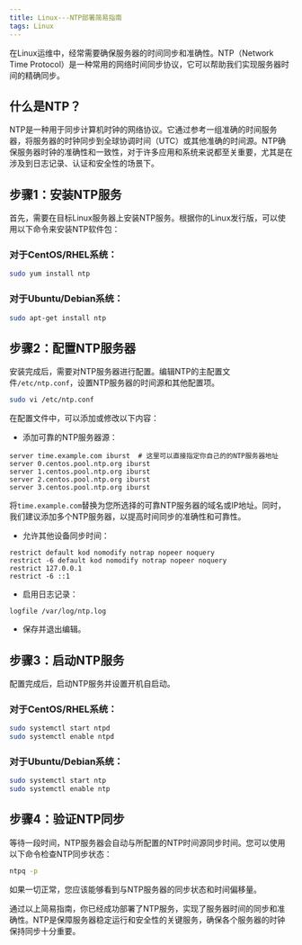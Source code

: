 ```yaml
---
title: Linux---NTP部署简易指南
tags: Linux
---
```


在Linux运维中，经常需要确保服务器的时间同步和准确性。NTP（Network Time Protocol）是一种常用的网络时间同步协议，它可以帮助我们实现服务器时间的精确同步。

## 什么是NTP？

NTP是一种用于同步计算机时钟的网络协议。它通过参考一组准确的时间服务器，将服务器的时钟同步到全球协调时间（UTC）或其他准确的时间源。NTP确保服务器时钟的准确性和一致性，对于许多应用和系统来说都至关重要，尤其是在涉及到日志记录、认证和安全性的场景下。

## 步骤1：安装NTP服务

首先，需要在目标Linux服务器上安装NTP服务。根据你的Linux发行版，可以使用以下命令来安装NTP软件包：

### 对于CentOS/RHEL系统：

```bash
sudo yum install ntp
```

### 对于Ubuntu/Debian系统：

```bash
sudo apt-get install ntp
```

## 步骤2：配置NTP服务器

安装完成后，需要对NTP服务器进行配置。编辑NTP的主配置文件`/etc/ntp.conf`，设置NTP服务器的时间源和其他配置项。

```bash
sudo vi /etc/ntp.conf
```

在配置文件中，可以添加或修改以下内容：

- 添加可靠的NTP服务器源：

```plaintext
server time.example.com iburst  # 这里可以直接指定你自己的的NTP服务器地址
server 0.centos.pool.ntp.org iburst
server 1.centos.pool.ntp.org iburst
server 2.centos.pool.ntp.org iburst
server 3.centos.pool.ntp.org iburst
```

将`time.example.com`替换为您所选择的可靠NTP服务器的域名或IP地址。同时，我们建议添加多个NTP服务器，以提高时间同步的准确性和可靠性。

- 允许其他设备同步时间：

```plaintext
restrict default kod nomodify notrap nopeer noquery
restrict -6 default kod nomodify notrap nopeer noquery
restrict 127.0.0.1
restrict -6 ::1
```

- 启用日志记录：

```plaintext
logfile /var/log/ntp.log
```

- 保存并退出编辑。

## 步骤3：启动NTP服务

配置完成后，启动NTP服务并设置开机自启动。

### 对于CentOS/RHEL系统：

```bash
sudo systemctl start ntpd
sudo systemctl enable ntpd
```

### 对于Ubuntu/Debian系统：

```bash
sudo systemctl start ntp
sudo systemctl enable ntp
```

## 步骤4：验证NTP同步

等待一段时间，NTP服务器会自动与所配置的NTP时间源同步时间。您可以使用以下命令检查NTP同步状态：

```bash
ntpq -p
```

如果一切正常，您应该能够看到与NTP服务器的同步状态和时间偏移量。

通过以上简易指南，你已经成功部署了NTP服务，实现了服务器时间的同步和准确性。NTP是保障服务器稳定运行和安全性的关键服务，确保各个服务器的时钟保持同步十分重要。